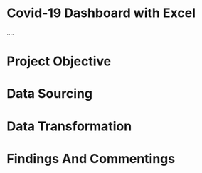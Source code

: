 # Covid-19 Dashboard with Excel 

....
# Project Objective


# Data Sourcing


# Data Transformation 


# Findings And Commentings 
